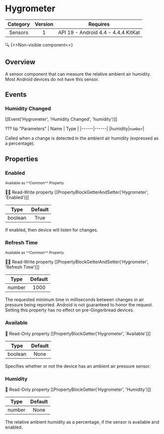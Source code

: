 # Hygrometer

| Category | Version | Requires |
|:--------:|:-------:|:--------:|
|Sensors|1|API 19 - Android 4.4 - 4.4.4 KitKat|

:mag: {>>Non-visible component<<}

## Overview

A sensor component that can measure the relative ambient air humidity. Most Android devices do not have this sensor.

## Events

### Humidity Changed

[[Event('Hygrometer', 'Humidity Changed', 'humidity')]]

??? tip "Parameters"
    | Name | Type |
    |------|------|
    |humidity|`number`|


Called when a change is detected in the ambient air humidity (expressed as a percentage).

## Properties

### Enabled

<small>Available as ^^Common^^ Property</small>

:eyes::pencil: Read-Write property
[[PropertyBlockGetterAndSetter('Hygrometer', 'Enabled')]]

| Type | Default |
|:----:|:-------:|
|boolean|True|

If enabled, then device will listen for changes.

### Refresh Time

<small>Available as ^^Common^^ Property</small>

:eyes::pencil: Read-Write property
[[PropertyBlockGetterAndSetter('Hygrometer', 'Refresh Time')]]

| Type | Default |
|:----:|:-------:|
|number|1000|

The requested minimum time in milliseconds between changes in air pressure being reported. Android is not guaranteed to honor the request. Setting this property has no effect on pre-Gingerbread devices.

### Available

:eyes: Read-Only property
[[PropertyBlockGetter('Hygrometer', 'Available')]]

| Type | Default |
|:----:|:-------:|
|boolean|None|

Specifies whether or not the device has an ambient air pressure sensor.

### Humidity

:eyes: Read-Only property
[[PropertyBlockGetter('Hygrometer', 'Humidity')]]

| Type | Default |
|:----:|:-------:|
|number|None|

The relative ambient humidity as a percentage, if the sensor is available and enabled.